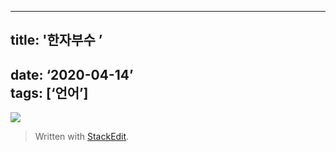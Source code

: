 
---
## title: '한자부수 ’  
date: ‘2020-04-14’  
tags: [‘언어’]
---
![](https://i.ibb.co/rZHj6FV/hanja-81-120.png)
> Written with [StackEdit](https://stackedit.io/).
<!--stackedit_data:
eyJoaXN0b3J5IjpbMTMzNTIzNDA0MF19
-->